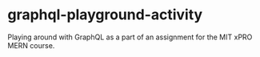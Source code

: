 # graphql-playground-activity

Playing around with GraphQL as a part of an assignment for the MIT xPRO MERN course.
